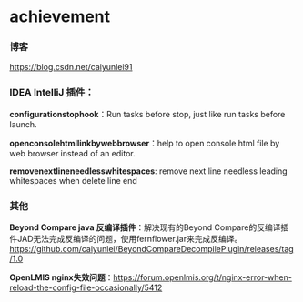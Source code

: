 # achievement

### 博客

https://blog.csdn.net/caiyunlei91



### IDEA IntelliJ 插件：

**configurationstophook**：Run tasks before stop, just like run tasks before launch.

**openconsolehtmllinkbywebbrowser**：help to open console html file by web browser instead of an editor.

**removenextlineneedlesswhitespaces**: remove next line needless leading whitespaces when delete line end



### 其他

**Beyond Compare java 反编译插件**：解决现有的Beyond Compare的反编译插件JAD无法完成反编译的问题，使用fernflower.jar来完成反编译。https://github.com/caiyunlei/BeyondCompareDecompilePlugin/releases/tag/1.0

**OpenLMIS nginx失效问题**：https://forum.openlmis.org/t/nginx-error-when-reload-the-config-file-occasionally/5412



